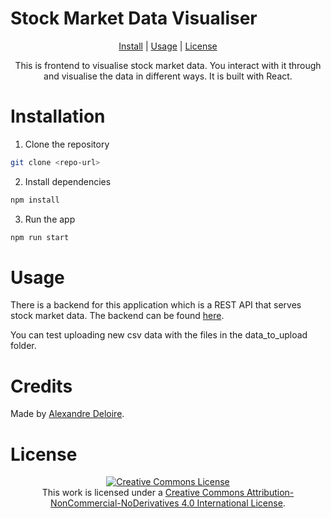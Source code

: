 # Stock Market Data Visualiser

<div align='center'>

[Install](#installation) | [Usage](#usage) | [License](#license)

This is frontend to visualise stock market data. You interact with it through and visualise the data in different ways. It is built with React.

</div>


# Installation

1. Clone the repository

```bash
git clone <repo-url>
```

2. Install dependencies

```bash
npm install
```

3. Run the app

```bash
npm run start
```

# Usage

There is a backend for this application which is a REST API that serves stock market data. The backend can be found [here](https://github.com/alexdeloire/stock-market-data-backend).

You can test uploading new csv data with the files in the data_to_upload folder.

# Credits

Made by [Alexandre Deloire](https://github.com/alexdeloire).

# License

<div align="center">
<a rel="license" href="http://creativecommons.org/licenses/by-nc-nd/4.0/"><img alt="Creative Commons License" style="border-width:0" src="https://i.creativecommons.org/l/by-nc-nd/4.0/88x31.png" /></a><br />This work is licensed under a <a rel="license" href="http://creativecommons.org/licenses/by-nc-nd/4.0/">Creative Commons Attribution-NonCommercial-NoDerivatives 4.0 International License</a>.
</div>